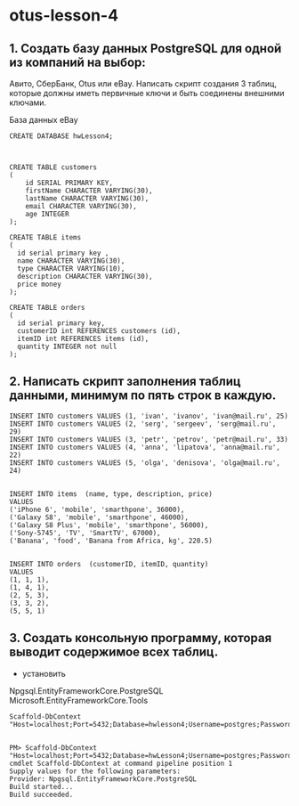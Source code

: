 # otus-lesson-4


##  1. Создать базу данных PostgreSQL для одной из компаний на выбор: 
Авито, СберБанк, Otus или eBay. Написать скрипт создания 3 таблиц, 
которые должны иметь первичные ключи и быть соединены внешними ключами.

База данных eBay

    CREATE DATABASE hwLesson4;



    CREATE TABLE customers
    (
        id SERIAL PRIMARY KEY,
        firstName CHARACTER VARYING(30),
        lastName CHARACTER VARYING(30),
        email CHARACTER VARYING(30),
        age INTEGER
    );

    CREATE TABLE items 
    (
      id serial primary key ,
      name CHARACTER VARYING(30),
      type CHARACTER VARYING(10),
      description CHARACTER VARYING(30),
      price money
    );

    CREATE TABLE orders
    (
      id serial primary key, 
      customerID int REFERENCES customers (id), 
      itemID int REFERENCES items (id), 
      quantity INTEGER not null
    );



##  2. Написать скрипт заполнения таблиц данными, минимум по пять строк в каждую.


    INSERT INTO customers VALUES (1, 'ivan', 'ivanov', 'ivan@mail.ru', 25)
    INSERT INTO customers VALUES (2, 'serg', 'sergeev', 'serg@mail.ru', 29)
    INSERT INTO customers VALUES (3, 'petr', 'petrov', 'petr@mail.ru', 33)
    INSERT INTO customers VALUES (4, 'anna', 'lipatova', 'anna@mail.ru', 22)
    INSERT INTO customers VALUES (5, 'olga', 'denisova', 'olga@mail.ru', 24)


    INSERT INTO items  (name, type, description, price)
    VALUES
    ('iPhone 6', 'mobile', 'smarthpone', 36000),
    ('Galaxy S8', 'mobile', 'smarthpone', 46000),
    ('Galaxy S8 Plus', 'mobile', 'smarthpone', 56000),
    ('Sony-5745', 'TV', 'SmartTV', 67000),
    ('Banana', 'food', 'Banana from Africa, kg', 220.5)


    INSERT INTO orders  (customerID, itemID, quantity)
    VALUES
    (1, 1, 1),
    (1, 4, 1),
    (2, 5, 3),
    (3, 3, 2),
    (5, 5, 1)


##  3. Создать консольную программу, которая выводит содержимое всех таблиц.

- установить 

Npgsql.EntityFrameworkCore.PostgreSQL
Microsoft.EntityFrameworkCore.Tools



    Scaffold-DbContext "Host=localhost;Port=5432;Database=hwlesson4;Username=postgres;Password=12345"


    PM> Scaffold-DbContext "Host=localhost;Port=5432;Database=hwLesson4;Username=postgres;Password=12345"
    cmdlet Scaffold-DbContext at command pipeline position 1
    Supply values for the following parameters:
    Provider: Npgsql.EntityFrameworkCore.PostgreSQL
    Build started...
    Build succeeded.


